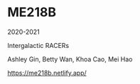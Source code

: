 # ME218B 

2020-2021

Intergalactic RACERs

Ashley Gin, Betty Wan, Khoa Cao, Mei Hao

https://me218b.netlify.app/

